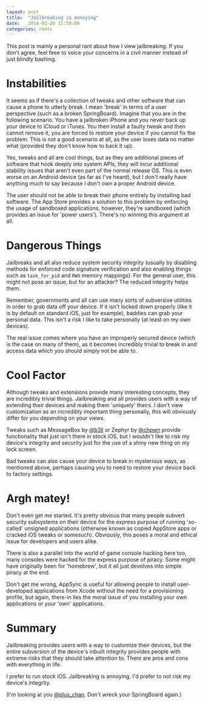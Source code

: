 ```yaml
---
layout: post
title:  "Jailbreaking is annoying"
date:   2014-03-20 11:50:00
categories: rants
---
```


This post is mainly a personal rant about how I view jailbreaking. If you don't agree, feel feee to voice
your concerns in a civil manner instead of just blindly bashing.

# Instabilities

It seems as if there's a collection of tweaks and other software that can cause a phone to utterly break. I mean
'break' in terms of a user perspective (such as a broken SpringBoard). Imagine that you are in the following 
scenario. You have a jailbroken iPhone and you never back up your device to iCloud or iTunes. You then install
a faulty tweak and then cannot remove it, you are forced to restore your device if you cannot fix the problem. This
is not a good scenario at all, as the user loses data no matter what (provided they don't know how to back it up).

Yes, tweaks and all are cool things, but as they are additional pieces of software that hook deeply into system
APIs, they will incur additional stability issues that aren't even part of the normal release OS. This is even
worse on an Android device (as far as I've heard), but I don't really have anything much to say because I don't 
own a proper Android device.

The user should not be able to break their phone entirely by installing bad software. The App Store provides
a solution to this problem by enforcing the usage of sandboxed applications, however, they're sandboxed (which
provides an issue for 'power users'). There's no winning this argument at all.

# Dangerous Things

Jailbreaks and all also reduce system security integrity (usually by disabling methods for enforced code
signature verification and also enabling things such as `task_for_pid` and `RWX` memory mappings). For the general
user, this might not pose an issue, but for an attacker? The reduced integrity helps them.

Remember, governments and all can use many sorts of subversive utilities in order to grab data off your device. If 
it isn't locked down properly (like it is by default on standard iOS, just for example), baddies can grab
your personal data. This isn't a risk I like to take personally (at least on my own devices).

The real issue comes where you have an improperly secured device (which is the case on many of them), as it becomes
incredibly trivial to break in and access data which you should simply not be able to.

# Cool Factor

Although tweaks and extensions provide many interesting concepts, they are incredibly trivial things. Jailbreaking
and all provides users with a way of extending their devices and making them 'uniquely' theirs. I don't view 
customization as an incredibly important thing personally, this will obviously differ for you depending on your
views.

Tweaks such as MessageBox by [@b3ll](http://twitter.com/b3ll) or Zephyr by [@chpwn](http://twitter.com/chpwn)
provide functionality that just isn't there in stock iOS, but I wouldn't like to risk my device's integrity
and security just for the use of a shiny new thing on my lock screen.

Bad tweaks can also cause your device to break in mysterious ways, as mentioned above, perhaps causing you to
need to restore your device back to factory settings.

# Argh matey!

Don't even get me started. It's pretty obvious that many people subvert security subsystems on their device
for the express purpose of running 'so-called' unsigned applications (otherwise known as copied AppStore apps or
cracked iOS tweaks or somesuch).  Obviously, this poses a moral and ethical issue for developers and users alike.

There is also a parallel into the world of game console hacking here too, many consoles were hacked for the 
express purpose of piracy. Some might have originally been for 'homebrew', but it all just devolves into
simple piracy at the end.

Don't get me wrong, AppSync is useful for allowing people to install user-developed applications from Xcode without
the need for a provisioning profile, but again, there-in lies the moral issue of you installing your own 
applications or your 'own' applications.

# Summary

Jailbreaking provides users with a way to customize their devices, but the entire subversion of the device's 
inbuilt integrity provides people with extreme risks that they should take attention to. There are pros
and cons with everything in life.

I prefer to run stock iOS. Jailbreaking is annoying. I'd prefer to not risk my device's integrity.

(I'm looking at you [@plus_chan](http://twitter.com/plus_chan). Don't wreck your SpringBoard again.)


 